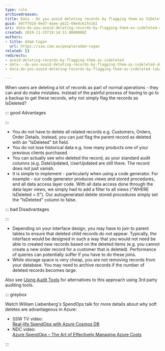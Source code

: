 ```yaml
---
type: rule
archivedreason: 
title: Data - Do you avoid deleting records by flagging them as IsDeleted (aka Soft Delete)?
guid: 56fff82d-9ed7-4aee-ab22-68e4c61fe162
uri: data-do-you-avoid-deleting-records-by-flagging-them-as-isdeleted-aka-soft-delete
created: 2019-11-25T19:14:13.0000000Z
authors:
- title: Adam Cogan
  url: https://ssw.com.au/people/adam-cogan
related: []
redirects:
- avoid-deleting-records-by-flagging-them-as-isdeleted
- data---do-you-avoid-deleting-records-by-flagging-them-as-isdeleted-aka-soft-delete
- data-do-you-avoid-deleting-records-by-flagging-them-as-isdeleted-(aka-soft-delete)

---
```


When users are deleting a lot of records as part of normal operations - they can and do make mistakes. Instead of the painful process of having to go to a backup to get these records, why not simply flag the records as IsDeleted?

<!--endintro-->


::: good
Advantages

:::


* You do not have to delete all related records e.g. Customers, Orders, Order Details. Instead, you can just flag the parent record as deleted with an "IsDeleted" bit field.
* You do not lose historical data e.g. how many products one of your previous clients purchased.
* You can actually see who deleted the record, as your standard audit columns (e.g. DateUpdated, UserUpdated are still there. The record does not just vanish.
* It is simple to implement - particularly when using a code generator. For example - our code generator produces views and stored procedures, and all data access layer code. With all data access done through the data layer views, we simply had to add a filter to all views ("WHERE IsDeleted = 0"). Our autogenerated delete stored procedures simply set the "IsDeleted" column to false.



::: bad
Disadvantages

:::


* Depending on your interface design, you may have to join to parent tables to ensure that deleted child records do not appear. Typically, the interface would be designed in such a way that you would not need be able to created new records based on the deleted items (e.g. you cannot create a new order record for a customer that is deleted). Performance of queries can potentially suffer if you have to do these joins.
* While storage space is very cheap, you are not removing records from your database. You may need to archive records if the number of deleted records becomes large.


Also see [Using Audit Tools](/use-temporal-tables-to-audit-data-changes) for alternatives to this approach using 3rd party auditing tools.


::: greybox

Watch William Liebenberg's SpendOps talk for more details about why soft deletes are advantageous in Azure:

* SSW TV video: <br>         [Real-life SpendOps with Azure Cosmos DB](https&#58;//www.youtube.com/watch?v=qfPQR8XlwFo)
* NDC video: <br>         [Azure SpendOps – The Art of Effectively Managing Azure Costs](https&#58;//www.youtube.com/watch?v=zxSlKiWOOzw)


:::
